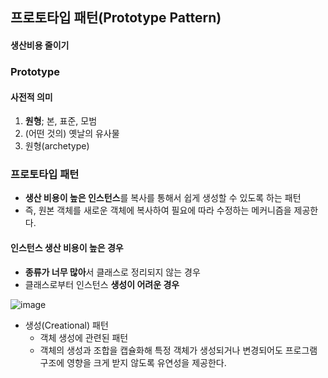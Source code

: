 ## 프로토타입 패턴(Prototype Pattern)

#### 생산비용 줄이기

### Prototype

#### 사전적 의미

 1. **원형**; 본, 표준, 모범
 2. (어떤 것의) 옛날의 유사물
 3. 원형(archetype)

### 프로토타입 패턴

 - **생산 비용이 높은 인스턴스**를 복사를 통해서 쉽게 생성할 수 있도록 하는 패턴 
 - 즉, 원본 객체를 새로운 객체에 복사하여 필요에 따라 수정하는 메커니즘을 제공한다.

#### 인스턴스 생산 비용이 높은 경우

 - **종류가 너무 많아**서 클래스로 정리되지 않는 경우
 - 클래스로부터 인스턴스 **생성이 어려운 경우**

![image](https://user-images.githubusercontent.com/50781066/209510678-98ac1c02-8038-4749-b334-f126dd48c1f3.png)

- 생성(Creational) 패턴
    + 객체 생성에 관련된 패턴
    + 객체의 생성과 조합을 캡슐화해 특정 객체가 생성되거나 변경되어도 프로그램 구조에 영향을 크게 받지 않도록 유연성을 제공한다.